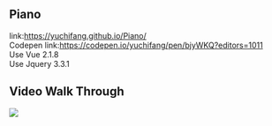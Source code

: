 ## Piano
link:https://yuchifang.github.io/Piano/
</br>
Codepen link:https://codepen.io/yuchifang/pen/bjyWKQ?editors=1011
</br>
Use Vue 2.1.8</br>
Use Jquery 3.3.1

## Video Walk Through
![](https://i.imgur.com/Ysk89o1.gif)

